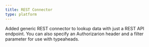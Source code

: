 ```yaml
---
title: REST Connector
type: platform
---
```


Added generic REST connector to lookup data with just a REST API endpoint. You can also specify an Authorizarion header and a filter parameter for use with typeaheads.